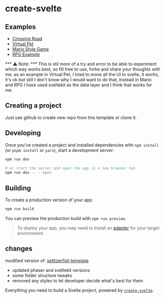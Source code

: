 # create-svelte

## Examples
- [Crossing Road](https://github.com/knavels/sveltekit-phaser-crossing-road-game)
- [Virtual Pet](https://github.com/knavels/phaser-sveltekit-virtual-pet-game)
- [Mario Style Game](https://github.com/knavels/sveltekit-phaser-mario-style-game)
- [RPG Example](https://github.com/knavels/sveltekit-phaser-rpg-framework)

*** ⚠️ Note: *** This is stil more of a try and error to be able to experiment which way works best, so fill free to use, forke and share your thoughts with me. as an example in Virtual Pet, I tried to move all the UI to svelte, it works, it's ok but still I don't know why I would want to do that, instead in Mario and RPG I have used sveltekit as the data layer and I think that works for me.

## Creating a project

Just use github to create new repo from this template or clone it.

## Developing

Once you've created a project and installed dependencies with `npm install` (or `pnpm install` or `yarn`), start a development server:

```bash
npm run dev

# or start the server and open the app in a new browser tab
npm run dev -- --open
```

## Building

To create a production version of your app:

```bash
npm run build
```

You can preview the production build with `npm run preview`.

> To deploy your app, you may need to install an [adapter](https://kit.svelte.dev/docs/adapters) for your target environment.

## changes

modified version of: [setltzerfish template](https://github.com/seltzerfish/phaser-svelte-template)

- updated phaser and sveltekit versions
- some folder structure tweaks
- removed any styles to let developer decide what's best for them

Everything you need to build a Svelte project, powered by [`create-svelte`](https://github.com/sveltejs/kit/tree/main/packages/create-svelte).
